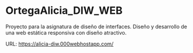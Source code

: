 # OrtegaAlicia_DIW_WEB

Proyecto para la asignatura de diseño de interfaces.
Diseño y desarrollo de una web estática responsiva con diseño atractivo.

URL: https://alicia-diw.000webhostapp.com/
